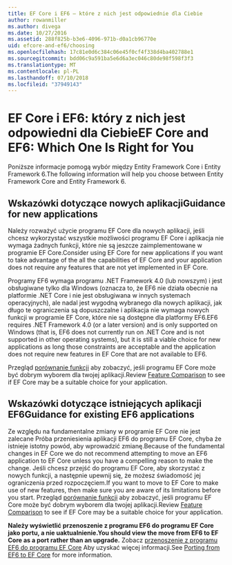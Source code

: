 ```yaml
---
title: EF Core i EF6 — które z nich jest odpowiednie dla Ciebie
author: rowanmiller
ms.author: divega
ms.date: 10/27/2016
ms.assetid: 288f825b-b3e6-4096-971b-d0a1cb96770e
uid: efcore-and-ef6/choosing
ms.openlocfilehash: 17c81e0d6c384c06e45f0cf4f338d4ba402788e1
ms.sourcegitcommit: bdd06c9a591ba5e6d6a3ec046c80de98f598f3f3
ms.translationtype: MT
ms.contentlocale: pl-PL
ms.lasthandoff: 07/10/2018
ms.locfileid: "37949143"
---
```

# <a name="ef-core-and-ef6-which-one-is-right-for-you"></a><span data-ttu-id="55918-102">EF Core i EF6: który z nich jest odpowiedni dla Ciebie</span><span class="sxs-lookup"><span data-stu-id="55918-102">EF Core and EF6: Which One Is Right for You</span></span>

<span data-ttu-id="55918-103">Poniższe informacje pomogą wybór między Entity Framework Core i Entity Framework 6.</span><span class="sxs-lookup"><span data-stu-id="55918-103">The following information will help you choose between Entity Framework Core and Entity Framework 6.</span></span>

## <a name="guidance-for-new-applications"></a><span data-ttu-id="55918-104">Wskazówki dotyczące nowych aplikacji</span><span class="sxs-lookup"><span data-stu-id="55918-104">Guidance for new applications</span></span>

<span data-ttu-id="55918-105">Należy rozważyć użycie programu EF Core dla nowych aplikacji, jeśli chcesz wykorzystać wszystkie możliwości programu EF Core i aplikacja nie wymaga żadnych funkcji, które nie są jeszcze zaimplementowane w programie EF Core.</span><span class="sxs-lookup"><span data-stu-id="55918-105">Consider using EF Core for new applications if you want to take advantage of the all the capabilities of EF Core and your application does not require any features that are not yet implemented in EF Core.</span></span>

<span data-ttu-id="55918-106">Programy EF6 wymaga programu .NET Framework 4.0 (lub nowszym) i jest obsługiwane tylko dla Windows (oznacza to, że EF6 nie działa obecnie na platformie .NET Core i nie jest obsługiwana w innych systemach operacyjnych), ale nadal jest wygodną wybranego dla nowych aplikacji, jak długo te ograniczenia są dopuszczalne i aplikacja nie wymaga nowych funkcji w programie EF Core, które nie są dostępne dla platformy EF6.</span><span class="sxs-lookup"><span data-stu-id="55918-106">EF6 requires .NET Framework 4.0 (or a later version) and is only supported on Windows (that is, EF6 does not currently run on .NET Core and is not supported in other operating systems), but it is still a viable choice for new applications as long those constraints are acceptable and the application does not require new features in EF Core that are not available to EF6.</span></span>

<span data-ttu-id="55918-107">Przegląd [porównanie funkcji](features.md) aby zobaczyć, jeśli programu EF Core może być dobrym wyborem dla twojej aplikacji.</span><span class="sxs-lookup"><span data-stu-id="55918-107">Review [Feature Comparison](features.md) to see if EF Core may be a suitable choice for your application.</span></span>

## <a name="guidance-for-existing-ef6-applications"></a><span data-ttu-id="55918-108">Wskazówki dotyczące istniejących aplikacji EF6</span><span class="sxs-lookup"><span data-stu-id="55918-108">Guidance for existing EF6 applications</span></span>

<span data-ttu-id="55918-109">Ze względu na fundamentalne zmiany w programie EF Core nie jest zalecane Próba przeniesienia aplikacji EF6 do programu EF Core, chyba że istnieje istotny powód, aby wprowadzić zmianę.</span><span class="sxs-lookup"><span data-stu-id="55918-109">Because of the fundamental changes in EF Core we do not recommend attempting to move an EF6 application to EF Core unless you have a compelling reason to make the change.</span></span> <span data-ttu-id="55918-110">Jeśli chcesz przejść do programu EF Core, aby skorzystać z nowych funkcji, a następnie upewnij się, że możesz świadomość jej ograniczenia przed rozpoczęciem.</span><span class="sxs-lookup"><span data-stu-id="55918-110">If you want to move to EF Core to make use of new features, then make sure you are aware of its limitations before you start.</span></span> <span data-ttu-id="55918-111">Przegląd [porównanie funkcji](features.md) aby zobaczyć, jeśli programu EF Core może być dobrym wyborem dla twojej aplikacji.</span><span class="sxs-lookup"><span data-stu-id="55918-111">Review [Feature Comparison](features.md) to see if EF Core may be a suitable choice for your application.</span></span>

<span data-ttu-id="55918-112">**Należy wyświetlić przenoszenie z programu EF6 do programu EF Core jako portu, a nie uaktualnienie.**</span><span class="sxs-lookup"><span data-stu-id="55918-112">**You should view the move from EF6 to EF Core as a port rather than an upgrade.**</span></span> <span data-ttu-id="55918-113">Zobacz [przenoszenie z programu EF6 do programu EF Core](porting/index.md) Aby uzyskać więcej informacji.</span><span class="sxs-lookup"><span data-stu-id="55918-113">See [Porting from EF6 to EF Core](porting/index.md) for more information.</span></span>
